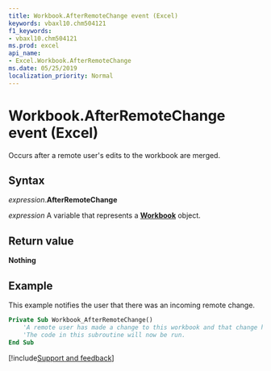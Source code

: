 ```yaml
---
title: Workbook.AfterRemoteChange event (Excel)
keywords: vbaxl10.chm504121
f1_keywords:
- vbaxl10.chm504121
ms.prod: excel
api_name:
- Excel.Workbook.AfterRemoteChange
ms.date: 05/25/2019
localization_priority: Normal
---
```



# Workbook.AfterRemoteChange event (Excel)

Occurs after a remote user's edits to the workbook are merged.

## Syntax

_expression_.**AfterRemoteChange**

_expression_ A variable that represents a **[Workbook](Excel.Workbook.md)** object.


## Return value

**Nothing**

## Example

This example notifies the user that there was an incoming remote change.

```vb
Private Sub Workbook_AfterRemoteChange()
    'A remote user has made a change to this workbook and that change has been merged.
    'The code in this subroutine will now be run.
End Sub
```



[!include[Support and feedback](~/includes/feedback-boilerplate.md)]